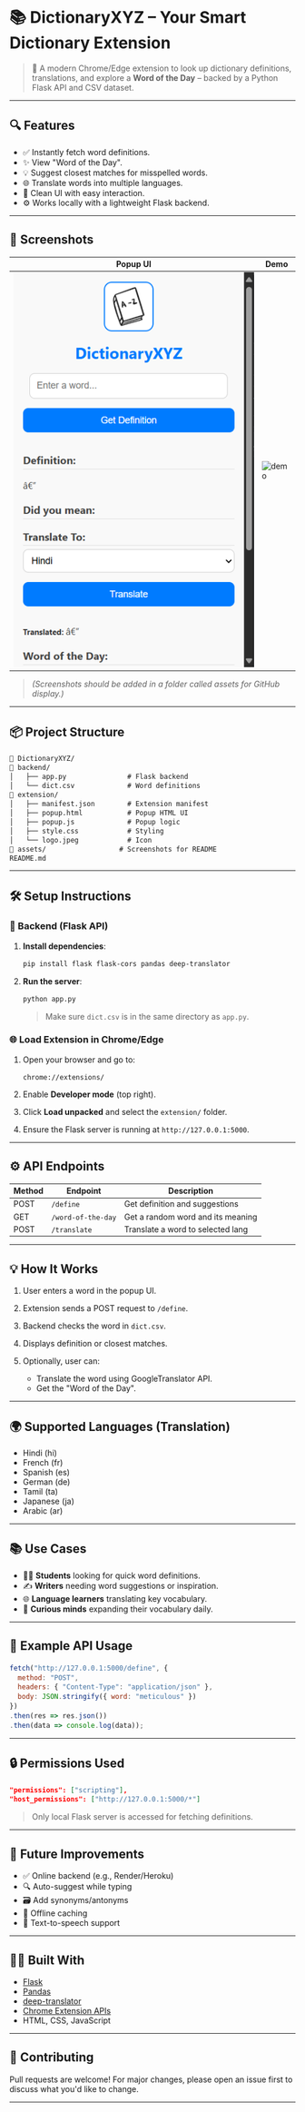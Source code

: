 # 📚 DictionaryXYZ – Your Smart Dictionary Extension

> 🚀 A modern Chrome/Edge extension to look up dictionary definitions, translations, and explore a **Word of the Day** – backed by a Python Flask API and CSV dataset.

---

## 🔍 Features

* ✅ Instantly fetch word definitions.
* ✨ View "Word of the Day".
* 💡 Suggest closest matches for misspelled words.
* 🌐 Translate words into multiple languages.
* 🧠 Clean UI with easy interaction.
* ⚙️ Works locally with a lightweight Flask backend.

---

## 📸 Screenshots

| Popup UI                      | Demo                                    |
| ----------------------------- | --------------------------------------- |
| ![popup](assets/popup_ui.png) | ![demo](assets/File1.gif) |

> *(Screenshots should be added in a folder called assets for GitHub display.)*

---


## 📦 Project Structure

```
📁 DictionaryXYZ/
📅‍ backend/
│   ├── app.py               # Flask backend
│   └── dict.csv             # Word definitions
📅‍ extension/
│   ├── manifest.json        # Extension manifest
│   ├── popup.html           # Popup HTML UI
│   ├── popup.js             # Popup logic
│   ├── style.css            # Styling
│   └── logo.jpeg            # Icon
📁 assets/                  # Screenshots for README
README.md
```

---

## 🛠️ Setup Instructions

### 🔧 Backend (Flask API)

1. **Install dependencies**:

   ```bash
   pip install flask flask-cors pandas deep-translator
   ```

2. **Run the server**:

   ```bash
   python app.py
   ```

   > Make sure `dict.csv` is in the same directory as `app.py`.

### 🌐 Load Extension in Chrome/Edge

1. Open your browser and go to:

   ```
   chrome://extensions/
   ```
2. Enable **Developer mode** (top right).
3. Click **Load unpacked** and select the `extension/` folder.
4. Ensure the Flask server is running at `http://127.0.0.1:5000`.

---

## ⚙️ API Endpoints

| Method | Endpoint           | Description                       |
| ------ | ------------------ | --------------------------------- |
| POST   | `/define`          | Get definition and suggestions    |
| GET    | `/word-of-the-day` | Get a random word and its meaning |
| POST   | `/translate`       | Translate a word to selected lang |

---

## 💡 How It Works

1. User enters a word in the popup UI.
2. Extension sends a POST request to `/define`.
3. Backend checks the word in `dict.csv`.
4. Displays definition or closest matches.
5. Optionally, user can:

   * Translate the word using GoogleTranslator API.
   * Get the "Word of the Day".

---

## 🌍 Supported Languages (Translation)

* Hindi (hi)
* French (fr)
* Spanish (es)
* German (de)
* Tamil (ta)
* Japanese (ja)
* Arabic (ar)

---

## 📚 Use Cases

* 🧑‍🎓 **Students** looking for quick word definitions.
* ✍️ **Writers** needing word suggestions or inspiration.
* 🌐 **Language learners** translating key vocabulary.
* 🧠 **Curious minds** expanding their vocabulary daily.

---

## 🤔 Example API Usage

```javascript
fetch("http://127.0.0.1:5000/define", {
  method: "POST",
  headers: { "Content-Type": "application/json" },
  body: JSON.stringify({ word: "meticulous" })
})
.then(res => res.json())
.then(data => console.log(data));
```

---

## 🔒 Permissions Used

```json
"permissions": ["scripting"],
"host_permissions": ["http://127.0.0.1:5000/*"]
```

> Only local Flask server is accessed for fetching definitions.

---

## 📌 Future Improvements

* ✅ Online backend (e.g., Render/Heroku)
* 🔍 Auto-suggest while typing
* 🗃️ Add synonyms/antonyms
* 💾 Offline caching
* 🎤 Text-to-speech support

---

## 🧑‍💻 Built With

* [Flask](https://flask.palletsprojects.com/)
* [Pandas](https://pandas.pydata.org/)
* [deep-translator](https://pypi.org/project/deep-translator/)
* [Chrome Extension APIs](https://developer.chrome.com/docs/extensions/)
* HTML, CSS, JavaScript

---

## 🤝 Contributing

Pull requests are welcome! For major changes, please open an issue first to discuss what you'd like to change.

---

